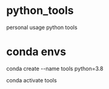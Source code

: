 # python_tools
personal usage python tools

# conda envs
conda create --name tools python=3.8

conda activate tools

